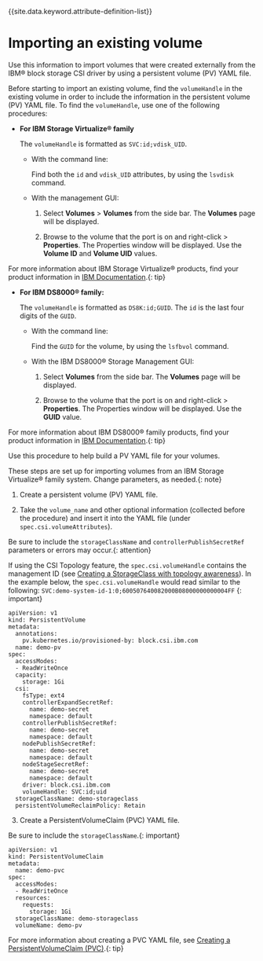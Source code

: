 
{{site.data.keyword.attribute-definition-list}}

# Importing an existing volume

Use this information to import volumes that were created externally from the IBM® block storage CSI driver by using a persistent volume (PV) YAML file.

Before starting to import an existing volume, find the `volumeHandle` in the existing volume in order to include the information in the persistent volume (PV) YAML file. To find the `volumeHandle`, use one of the following procedures:

- **For IBM Storage Virtualize® family**

  The `volumeHandle` is formatted as `SVC:id;vdisk_UID`.

  - With the command line:

      Find both the `id` and `vdisk_UID` attributes, by using the `lsvdisk` command.

  - With the management GUI:

      1. Select **Volumes** > **Volumes** from the side bar. The **Volumes** page will be displayed.

      2. Browse to the volume that the port is on and right-click > **Properties**. The Properties window will be displayed. Use the **Volume ID** and **Volume UID** values.

For more information about IBM Storage Virtualize® products, find your product information in [IBM Documentation](https://www.ibm.com/docs/).{: tip}

- **For IBM DS8000® family:**

  The `volumeHandle` is formatted as `DS8K:id;GUID`.
  The `id` is the last four digits of the `GUID`.

  - With the command line:

      Find the `GUID` for the volume, by using the `lsfbvol` command.

  - With the IBM DS8000® Storage Management GUI:

      1. Select **Volumes** from the side bar. The **Volumes** page will be displayed.

      2. Browse to the volume that the port is on and right-click > **Properties**. The Properties window will be displayed. Use the **GUID** value.

For more information about IBM DS8000® family products, find your product information in [IBM Documentation](https://www.ibm.com/docs/).{: tip}

Use this procedure to help build a PV YAML file for your volumes.

These steps are set up for importing volumes from an IBM Storage Virtualize® family system. Change parameters, as needed.{: note}

1. Create a persistent volume (PV) YAML file.

2. Take the `volume_name` and other optional information (collected before the procedure) and insert it into the YAML file (under `spec.csi.volumeAttributes`).

Be sure to include the `storageClassName` and `controllerPublishSecretRef` parameters or errors may occur.{: attention}

If using the CSI Topology feature, the `spec.csi.volumeHandle` contains the management ID (see [Creating a StorageClass with topology awareness](creating_storageclass_topology_aware.md)). In the example below, the `spec.csi.volumeHandle` would read similar to the following: `SVC:demo-system-id-1:0;600507640082000B08000000000004FF` {: important}
    
    apiVersion: v1
    kind: PersistentVolume
    metadata:
      annotations: 
        pv.kubernetes.io/provisioned-by: block.csi.ibm.com
      name: demo-pv
    spec:
      accessModes:
      - ReadWriteOnce
      capacity:
        storage: 1Gi
      csi:
        fsType: ext4
        controllerExpandSecretRef:
          name: demo-secret
          namespace: default
        controllerPublishSecretRef:
          name: demo-secret
          namespace: default
        nodePublishSecretRef:
          name: demo-secret
          namespace: default
        nodeStageSecretRef:
          name: demo-secret
          namespace: default
        driver: block.csi.ibm.com
        volumeHandle: SVC:id;uid
      storageClassName: demo-storageclass
      persistentVolumeReclaimPolicy: Retain

3. Create a PersistentVolumeClaim (PVC) YAML file.

Be sure to include the `storageClassName`.{: important}
    
    apiVersion: v1
    kind: PersistentVolumeClaim
    metadata:
      name: demo-pvc
    spec:
      accessModes:
      - ReadWriteOnce
      resources:
        requests:
          storage: 1Gi
      storageClassName: demo-storageclass
      volumeName: demo-pv

For more information about creating a PVC YAML file, see [Creating a PersistentVolumeClaim (PVC)](creating_pvc.md).{: tip}
